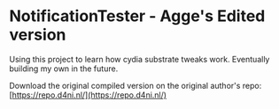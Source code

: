 # NotificationTester - Agge's Edited version

Using this project to learn how cydia substrate tweaks work. Eventually building my own in the future.

Download the original compiled version on the original author's repo: [https://repo.d4ni.nl/](https://repo.d4ni.nl/)
